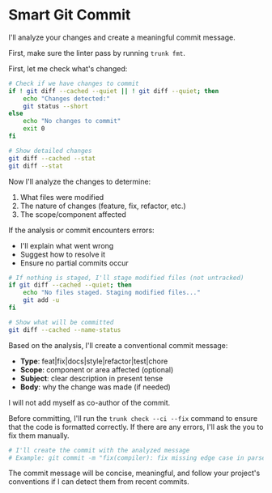 # Smart Git Commit

I'll analyze your changes and create a meaningful commit message.

First, make sure the linter pass by running `trunk fmt`.

First, let me check what's changed:

```bash
# Check if we have changes to commit
if ! git diff --cached --quiet || ! git diff --quiet; then
    echo "Changes detected:"
    git status --short
else
    echo "No changes to commit"
    exit 0
fi

# Show detailed changes
git diff --cached --stat
git diff --stat
```

Now I'll analyze the changes to determine:

1. What files were modified
2. The nature of changes (feature, fix, refactor, etc.)
3. The scope/component affected

If the analysis or commit encounters errors:

- I'll explain what went wrong
- Suggest how to resolve it
- Ensure no partial commits occur

```bash
# If nothing is staged, I'll stage modified files (not untracked)
if git diff --cached --quiet; then
    echo "No files staged. Staging modified files..."
    git add -u
fi

# Show what will be committed
git diff --cached --name-status
```

Based on the analysis, I'll create a conventional commit message:

- **Type**: feat|fix|docs|style|refactor|test|chore
- **Scope**: component or area affected (optional)
- **Subject**: clear description in present tense
- **Body**: why the change was made (if needed)

I will not add myself as co-author of the commit.

Before committing, I'll run the `trunk check --ci --fix` command to ensure that
the code is formatted correctly. If there are any errors, I'll ask the you to
fix them manually.

```bash
# I'll create the commit with the analyzed message
# Example: git commit -m "fix(compiler): fix missing edge case in parser"
```

The commit message will be concise, meaningful, and follow your project's
conventions if I can detect them from recent commits.
